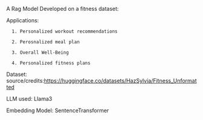 A Rag Model Developed on a fitness dataset:

Applications:

      1. Personalized workout recommendations
      
      2. Perosnalized meal plan
      
      3. Overall Well-Being
      
      4. Personalized fitness plans

Dataset:
source/credits:https://huggingface.co/datasets/HazSylvia/Fitness_Unformatted

LLM used:
Llama3

Embedding Model:
SentenceTransformer
